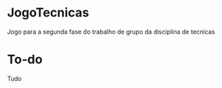 # JogoTecnicas

Jogo para a segunda fase do trabalho de grupo da disciplina de tecnicas

# To-do #
Tudo
